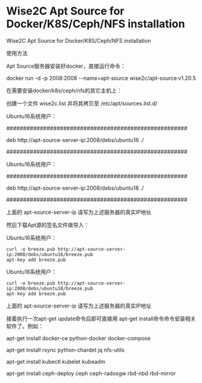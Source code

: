 # Wise2C Apt Source for Docker/K8S/Ceph/NFS installation
Wise2C Apt Source for Docker/K8S/Ceph/NFS installation

使用方法

Apt Source服务器安装好docker，直接运行命令：

docker run -d -p 2008:2008 --name=apt-source wise2c/apt-source:v1.20.5

在需要安装docker/k8s/ceph/nfs的其它主机上：

创建一个文件 wise2c.list 并将其拷贝至 /etc/apt/sources.list.d/

Ubuntu16系统用户：

######################################################

deb http://apt-source-server-ip:2008/debs/ubuntu16 ./

######################################################

Ubuntu18系统用户：

######################################################

deb http://apt-source-server-ip:2008/debs/ubuntu18 ./

######################################################

上面的 apt-source-server-ip 请写为上述服务器的真实IP地址

然后下载Apt源的签名文件做导入：

Ubuntu16系统用户：

```
curl -o breeze.pub http://apt-source-server-ip:2008/debs/ubuntu16/breeze.pub 
apt-key add breeze.pub
```

Ubuntu18系统用户：
```
curl -o breeze.pub http://apt-source-server-ip:2008/debs/ubuntu18/breeze.pub
apt-key add breeze.pub
```

上面的 apt-source-server-ip 请写为上述服务器的真实IP地址

接着执行一次apt-get update命令后即可直接用 apt-get install命令命令安装相关软件了。例如：

apt-get install docker-ce python-docker docker-compose

apt-get install rsync python-chardet jq nfs-utils
  
apt-get install kubectl kubelet kubeadm

apt-get install ceph-deploy ceph ceph-radosgw rbd-nbd rbd-mirror
